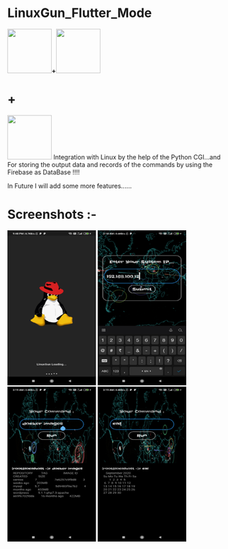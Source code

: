 # LinuxGun_Flutter_Mode 
<img src="https://upload.wikimedia.org/wikipedia/commons/thumb/3/35/Tux.svg/1200px-Tux.svg.png" width=100px height=100px><b>+<img src="https://ih1.redbubble.net/image.1057254628.1918/flat,750x,075,f-pad,750x1000,f8f8f8.u1.jpg" width=100px height=100px><h1>+</h1><img src="https://firebase.google.com/downloads/brand-guidelines/PNG/logo-vertical.png" width=100px height=100px></b>
Integration with Linux by the help of the Python CGI...and For storing the output data and records of the commands by using the Firebase as DataBase !!!!

In Future I will add some more features......

# Screenshots :-
<img src="screenshots/1l.jpg" width=200px height=350>    <img src="screenshots/2l.jpg" width=200px height=350>    <img src="screenshots/3l.jpg" width=200px height=350>    <img src="screenshots/4l.jpg" width=200px height=350>
